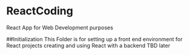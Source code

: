# ReactCoding
React App for Web Development purposes

##Initialization
This Folder is for setting up a front end environment for React projects creating and using React with a backend TBD later
